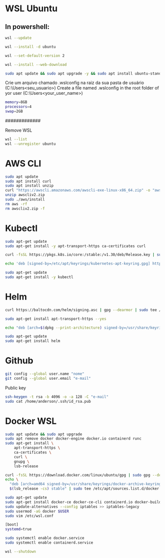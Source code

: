 # WSL Ubuntu

## In powershell:

```bash
wsl --update
```

```bash
wsl --install -d ubuntu
```

```bash
wsl --set-default-version 2
```

```bash
wsl --install --web-download
```

```bash
sudo apt update && sudo apt upgrade -y && sudo apt install ubuntu-standard -y
```


Crie um arquivo chamado .wslconfig na raiz da sua pasta de usuário (C:\Users\<seu_usuario>)
Create a file named .wslconfig in the root folder of yor user (C:\Users\<your_user_name>)

```bash
memory=8GB
processors=4
swap=2GB
```

#############

Remove WSL

```bash
wsl --list
wsl --unregister ubuntu
```

# AWS CLI

```bash
sudo apt update
sudo apt install curl
sudo apt install unzip
curl "https://awscli.amazonaws.com/awscli-exe-linux-x86_64.zip" -o "awscliv2.zip"
unzip awscliv2.zip
sudo ./aws/install
rm aws -rf
rm awscliv2.zip -f
```

# Kubectl 

```bash
sudo apt-get update
sudo apt-get install -y apt-transport-https ca-certificates curl

curl -fsSL https://pkgs.k8s.io/core:/stable:/v1.30/deb/Release.key | sudo gpg --dearmor -o /etc/apt/keyrings/kubernetes-apt-keyring.gpg

echo 'deb [signed-by=/etc/apt/keyrings/kubernetes-apt-keyring.gpg] https://pkgs.k8s.io/core:/stable:/v1.30/deb/ /' | sudo tee /etc/apt/sources.list.d/kubernetes.list

sudo apt-get update
sudo apt-get install -y kubectl
```

# Helm

```bash
curl https://baltocdn.com/helm/signing.asc | gpg --dearmor | sudo tee /usr/share/keyrings/helm.gpg > /dev/null

sudo apt-get install apt-transport-https --yes

echo "deb [arch=$(dpkg --print-architecture) signed-by=/usr/share/keyrings/helm.gpg] https://baltocdn.com/helm/stable/debian/ all main" | sudo tee /etc/apt/sources.list.d/helm-stable-debian.list

sudo apt-get update
sudo apt-get install helm
```

# Github

```bash
git config --global user.name "nome"
git config --global user.email "e-mail"
```

Public key

```bash
ssh-keygen -t rsa -b 4096 -o -a 128 -C "e-mail"
sudo cat /home/anderson/.ssh/id_rsa.pub
```

# Docker WSL

```bash
sudo apt update && sudo apt upgrade
sudo apt remove docker docker-engine docker.io containerd runc
sudo apt-get install \
    apt-transport-https \
    ca-certificates \
    curl \
    gnupg \
    lsb-release

curl -fsSL https://download.docker.com/linux/ubuntu/gpg | sudo gpg --dearmor -o /usr/share/keyrings/docker-archive-keyring.gpg
echo \
  "deb [arch=amd64 signed-by=/usr/share/keyrings/docker-archive-keyring.gpg] https://download.docker.com/linux/ubuntu \
  $(lsb_release -cs) stable" | sudo tee /etc/apt/sources.list.d/docker.list > /dev/null

sudo apt-get update
sudo apt-get install docker-ce docker-ce-cli containerd.io docker-buildx-plugin docker-compose-plugin
sudo update-alternatives --config iptables >> iptables-legacy
sudo usermod -aG docker $USER
sudo vim /etc/wsl.conf

[boot]
systemd=true

sudo systemctl enable docker.service
sudo systemctl enable containerd.service

wsl --shutdown

```
